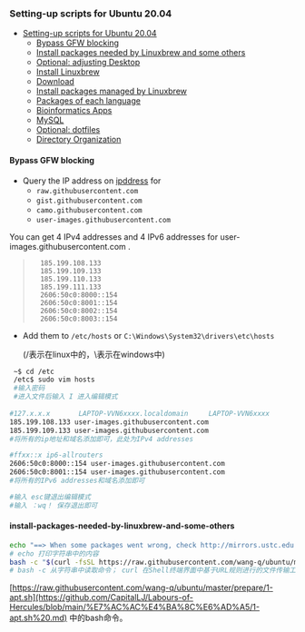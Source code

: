 ### Setting-up scripts for Ubuntu 20.04

- [Setting-up scripts for Ubuntu 20.04](#setting-up-scripts-for-ubuntu-2004)
    - [Bypass GFW blocking](#bypass-gfw-blocking)
    - [Install packages needed by Linuxbrew and some others](#install-packages-needed-by-linuxbrew-and-some-others)
    - [Optional: adjusting Desktop](#optional-adjusting-desktop)
    - [Install Linuxbrew](#install-linuxbrew)
    - [Download](#download)
    - [Install packages managed by Linuxbrew](#install-packages-managed-by-linuxbrew)
    - [Packages of each language](#packages-of-each-language)
    - [Bioinformatics Apps](#bioinformatics-apps)
    - [MySQL](#mysql)
    - [Optional: dotfiles](#optional-dotfiles)
    - [Directory Organization](#directory-organization)

#### Bypass GFW blocking

- Query the IP address on [ipddress](https://www.ipaddress.com/) for
  - `raw.githubusercontent.com`
  - `gist.githubusercontent.com`
  - `camo.githubusercontent.com`
  - `user-images.githubusercontent.com`

  

You can get 4 IPv4 addresses and 4 IPv6 addresses for user-images.githubusercontent.com .

> 		185.199.108.133
> 		185.199.109.133
> 		185.199.110.133
> 		185.199.111.133
> 		2606:50c0:8000::154
> 		2606:50c0:8001::154
> 		2606:50c0:8002::154
> 		2606:50c0:8003::154

- Add them to `/etc/hosts` or `C:\Windows\System32\drivers\etc\hosts`

	(/表示在linux中的，\表示在windows中)

```bash
 ~$ cd /etc
 /etc$ sudo vim hosts
 #输入密码
 #进入文件后输入 I 进入编辑模式
 
#127.x.x.x       LAPTOP-VVN6xxxx.localdomain     LAPTOP-VVN6xxxx
185.199.108.133	user-images.githubusercontent.com
185.199.109.133 user-images.githubusercontent.com
#将所有的ip地址和域名添加即可，此处为IPv4 addresses

#ffxx::x ip6-allrouters
2606:50c0:8000::154	user-images.githubusercontent.com
2606:50c0:8001::154	user-images.githubusercontent.com
#将所有的IPv6 addresses和域名添加即可

#输入 esc键退出编辑模式
#输入 ：wq！ 保存退出即可

```

#### install-packages-needed-by-linuxbrew-and-some-others

```bash
echo "==> When some packages went wrong, check http://mirrors.ustc.edu.cn/ubuntu/ for updating status."
# echo 打印字符串中的内容
bash -c "$(curl -fsSL https://raw.githubusercontent.com/wang-q/ubuntu/master/prepare/1-apt.sh)"
# bash -c 从字符串中读取命令； curl 在Shell终端界面中基于URL规则进行的文件传输工作 -f:Fail silently (no output at all) on HTTP errors -s:Silent mode -S:Show error even when -s is used -L: --Locatio Follow redirects.
```



[https://raw.githubusercontent.com/wang-q/ubuntu/master/prepare/1-apt.sh](https://github.com/CapitalLJ/Labours-of-Hercules/blob/main/%E7%AC%AC%E4%BA%8C%E6%AD%A5/1-apt.sh%20.md) 中的bash命令。










